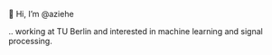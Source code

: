 👋 Hi, I’m @aziehe 

.. working at TU Berlin and interested in machine learning and signal processing.


<!---
aziehe/aziehe is a ✨ special ✨ repository because its `README.md` (this file) appears on your GitHub profile.
You can click the Preview link to take a look at your changes.
--->
